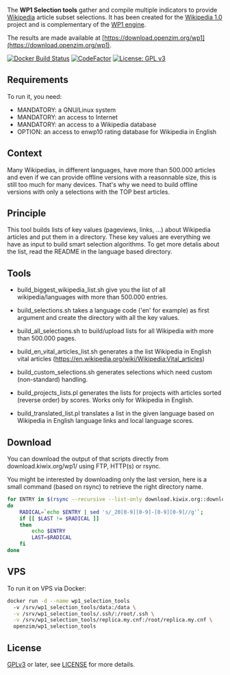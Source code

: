 The **WP1 Selection tools** gather and compile multiple indicators to
provide [Wikipedia](http://wikipedia.org) article subset
selections. It has been created for the [Wikipedia
1.0](https://en.wikipedia.org/wiki/Wikipedia:1) project and is
complementary of the [WP1 engine](https://github.com/openzim/wp1).

The results are made available at
[https://download.openzim.org/wp1](https://download.openzim.org/wp1).

[![Docker Build Status](https://img.shields.io/docker/build/openzim/wp1_selection_tools)](https://hub.docker.com/r/openzim/wp1_selection_tools)
[![CodeFactor](https://www.codefactor.io/repository/github/openzim/wp1_selection_tools/badge)](https://www.codefactor.io/repository/github/openzim/wp1_selection_tools)
[![License: GPL v3](https://img.shields.io/badge/License-GPLv3-blue.svg)](https://www.gnu.org/licenses/gpl-3.0)

Requirements
------------

To run it, you need:
* MANDATORY: a GNU/Linux system
* MANDATORY: an access to Internet
* MANDATORY: an access to a Wikipedia database
* OPTION: an access to enwp10 rating database for Wikipedia in English

Context
-------

Many Wikipedias, in different languages, have more than 500.000
articles and even if we can provide offline versions with a
reasonnable size, this is still too much for many devices. That's why
we need to build offline versions with only a selections with the TOP
best articles.

Principle
---------

This tool builds lists of key values (pageviews, links, ...) about
Wikipedia articles and put them in a directory. These key values are
everything we have as input to build smart selection algorithms. To
get more detalis about the list, read the README in the language based
directory.

Tools
-----

* build_biggest_wikipedia_list.sh give you the list of all
  wikipedia/languages with more than 500.000 entries.

* build_selections.sh takes a language code ('en' for example) as first
  argument and create the directory with all the key values.

* build_all_selections.sh to build/upload lists for all Wikipedia with
  more than 500.000 pages.

* build_en_vital_articles_list.sh generates a the list Wikipedia in
  English vital articles
  (https://en.wikipedia.org/wiki/Wikipedia:Vital_articles)

* build_custom_selections.sh generates selections which need custom
  (non-standard) handling.

* build_projects_lists.pl generates the lists for projects with
  articles sorted (reverse order) by scores. Works only for Wikipedia
  in English.

* build_translated_list.pl translates a list in the given language
  based on Wikipedia in English language links and local language
  scores.

Download
--------

You can download the output of that scripts directly from
download.kiwix.org/wp1/ using FTP, HTTP(s) or rsync.

You might be interested by downloading only the last version, here is
a small command (based on rsync) to retrieve the right directory name.

```bash
for ENTRY in $(rsync --recursive --list-only download.kiwix.org::download.kiwix.org/wp1/ | tr -s ' ' | cut -d ' ' -f5 | grep wiki | grep -v '/' | sort -r)
do
    RADICAL=`echo $ENTRY | sed 's/_20[0-9][0-9]-[0-9][0-9]//g'`;
    if [[ $LAST != $RADICAL ]]
    then
        echo $ENTRY
        LAST=$RADICAL
    fi
done
```

VPS
---

To run it on VPS via Docker:

```bash
docker run -d --name wp1_selection_tools
  -v /srv/wp1_selection_tools/data:/data \
  -v /srv/wp1_selection_tools/.ssh/:/root/.ssh \
  -v /srv/wp1_selection_tools/replica.my.cnf:/root/replica.my.cnf \
  openzim/wp1_selection_tools
```

License
-------

[GPLv3](https://www.gnu.org/licenses/gpl-3.0) or later, see
[LICENSE](LICENSE) for more details.
